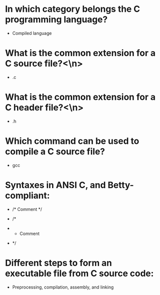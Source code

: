 # In which category belongs the C programming language?
- Compiled language
                                                                   
# What is the common extension for a C source file?<\n>
- .c

# What is the common extension for a C header file?<\n>
- .h

# Which command can be used to compile a C source file?
- gcc

# Syntaxes in ANSI C, and Betty-compliant:

- /* Comment */
  
- /*
- * Comment
- */

# Different steps to form an executable file from C source code:
- Preprocessing, compilation, assembly, and linking
